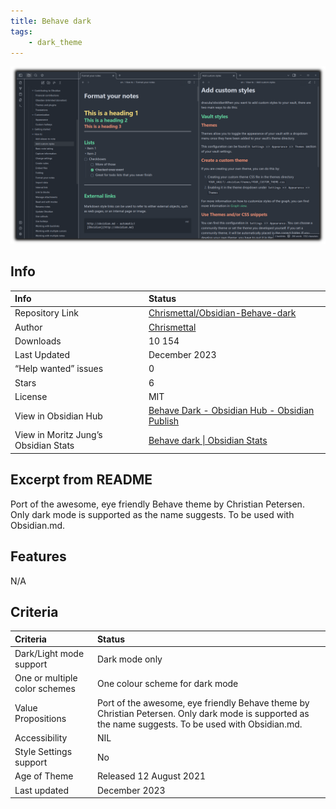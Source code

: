 ```yaml
---
title: Behave dark
tags:
    - dark_theme
---
```


<img src="https://raw.githubusercontent.com/Chrismettal/Obsidian-Behave-dark/refs/heads/main/Screenshot_1080p.png">

## Info
| Info | Status |
| :--- | :--- |
| Repository Link | [Chrismettal/Obsidian-Behave-dark](https://github.com/Chrismettal/Obsidian-Behave-dark) |
| Author | [Chrismettal](https://github.com/Chrismettal) |
| Downloads | 10 154 |
| Last Updated | December 2023 |
| “Help wanted” issues | 0 |
| Stars | 6 |
| License | MIT |
| View in Obsidian Hub | [Behave Dark \- Obsidian Hub \- Obsidian Publish](https://publish.obsidian.md/hub/02+-+Community+Expansions/02.05+All+Community+Expansions/Themes/Behave+dark) |
| View in Moritz Jung’s Obsidian Stats | [Behave dark \| Obsidian Stats](https://www.moritzjung.dev/obsidian-stats/themes/behave-dark/) |

## Excerpt from README
Port of the awesome, eye friendly Behave theme by Christian Petersen. Only dark mode is supported as the name suggests. To be used with Obsidian.md.

## Features
N/A

## Criteria
| Criteria | Status | 
| :--- | :--- | 
| Dark/Light mode support | Dark mode only | 
| One or multiple color schemes | One colour scheme for dark mode | 
| Value Propositions |  Port of the awesome, eye friendly Behave theme by Christian Petersen. Only dark mode is supported as the name suggests. To be used with Obsidian.md.  | 
| Accessibility | NIL | 
| Style Settings support | No | 
| Age of Theme | Released 12 August 2021 | 
| Last updated | December 2023 | 